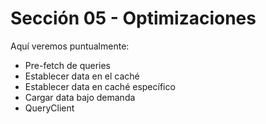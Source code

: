 # Sección 05 - Optimizaciones

Aquí veremos puntualmente:

- Pre-fetch de queries
- Establecer data en el caché
- Establecer data en caché específico
- Cargar data bajo demanda
- QueryClient
